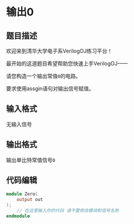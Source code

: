 # 输出0

## 题目描述

欢迎来到清华大学电子系VerilogOJ练习平台！

最开始的这道题目希望帮助您快速上手VerilogOJ——

请您构造一个输出常值`0`的电路。

要求使用assgin语句对输出信号赋值。

## 输入格式

无输入信号

## 输出格式

输出单比特常值信号`0`

## 代码编辑

```verilog
module Zero(
    output out
);
    // 在这里输入你的代码 请不要修改模块和信号名称
endmodule
```